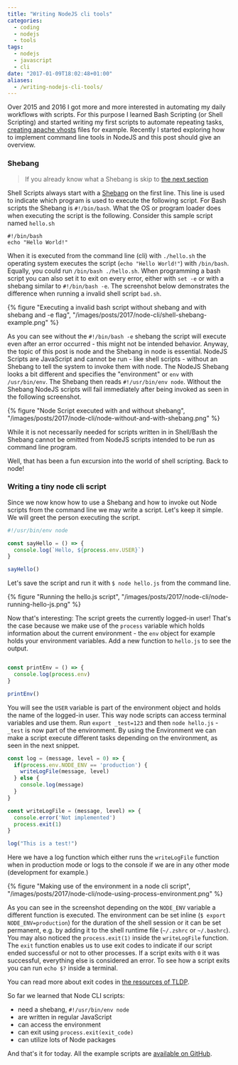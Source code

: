 ```yaml
---
title: "Writing NodeJS cli tools"
categories: 
  - coding
  - nodejs
  - tools
tags:
  - nodejs
  - javascript
  - cli
date: "2017-01-09T18:02:48+01:00"
aliases:
  - /writing-nodejs-cli-tools/
---
```


Over 2015 and 2016 I got more and more interested in automating my daily workflows with scripts. For this purpose I learned Bash Scripting (or Shell Scripting) and started writing my first scripts to automate repeating tasks, [creating apache vhosts](https://github.com/kevingimbel/vhost) files for example. Recently I started exploring how to implement command line tools in NodeJS and this post should give an overview.

### Shebang

> If you already know what a Shebang is skip to [the next section](/writing-nodejs-cli-tools/#writing-a-tiny-node-cli-script)

Shell Scripts always start with a [Shebang](https://en.wikipedia.org/wiki/Shebang_(Unix)) on the first line. This line is used to indicate which program is used to execute the following script. For Bash scripts the Shebang is `#!/bin/bash`. What the OS or program loader does when executing the script is the following. Consider this sample script named `hello.sh`

```
#!/bin/bash
echo "Hello World!"
```

When it is executed from the command line (cli) with `./hello.sh` the operating system executes the script (`echo "Hello World!"`) with `/bin/bash`. Equally, you could run `/bin/bash ./hello.sh`. When programming a bash script you can also set it to exit on every error, either with `set -e` or with a shebang similar to `#!/bin/bash -e`. The screenshot below demonstrates the difference when running a invalid shell script `bad.sh`.

{% figure "Executing a invalid bash script without shebang and with shebang and -e flag", "/images/posts/2017/node-cli/shell-shebang-example.png" %}

As you can see without the `#!/bin/bash -e` shebang the script will execute even after an error occurred - this might not be intended behavior. Anyway, the topic of this post is node and the Shebang in node is essential. NodeJS Scripts are JavaScript and cannot be run - like shell scripts - without an Shebang to tell the system to invoke them with node. The NodeJS Shebang looks a bit different and specifies the "environment" or `env` with `/usr/bin/env`. The Shebang then reads `#!/usr/bin/env node`. Without the Shebang NodeJS scripts will fail immediately after being invoked as seen in the following screenshot.

{% figure "Node Script executed with and without shebang", "/images/posts/2017/node-cli/node-without-and-with-shebang.png" %}

While it is not necessarily needed for scripts written in in Shell/Bash the Shebang cannot be omitted from NodeJS scripts intended to be run as command line program.

Well, that has been a fun excursion into the world of shell scripting. Back to node!

### Writing a tiny node cli script

Since we now know how to use a Shebang and how to invoke out Node scripts from the command line we may write a script. Let's keep it simple. We will greet the person executing the script.

```javascript
#!/usr/bin/env node

const sayHello = () => {
  console.log(`Hello, ${process.env.USER}`)
}

sayHello()
```

Let's save the script and run it with `$ node hello.js` from the command line.

{% figure "Running the hello.js script", "/images/posts/2017/node-cli/node-running-hello-js.png" %}

Now that's interesting: The script greets the currently logged-in user! That's the case because we make use of the `process` variable which holds information about the current environment - the `env` object for example holds your environment variables. Add a new function to `hello.js` to see the output.

```javascript

const printEnv = () => {
  console.log(process.env)
}

printEnv()
```

You will see the `USER` variable is part of the environment object and holds the name of the logged-in user. This way node scripts can access terminal variables and use them. Run `export _test=123` and then `node hello.js` - `_test` is now part of the environment. By using the Environment we can make a script execute different tasks depending on the environment, as seen in the next snippet.

```javascript
const log = (message, level = 0) => {
  if(process.env.NODE_ENV == 'production') {
    writeLogFile(message, level)
  } else {
    console.log(message)
  }
}

const writeLogFile = (message, level) => {
  console.error('Not implemented')
  process.exit(1)
}

log("This is a test!")
```

Here we have a log function which either runs the `writeLogFile` function when in production mode or logs to the console if we are in any other mode (development for example.)

{% figure "Making use of the environment in a node cli script", "/images/posts/2017/node-cli/node-using-process-environment.png" %}

As you can see in the screenshot depending on the `NODE_ENV` variable a different function is executed. The environment can be set inline (`$ export NODE_ENV=production`) for the duration of the shell session or it can be set permanent, e.g. by adding it to the shell runtime file (`~/.zshrc` or `~/.bashrc`). You may also noticed the `process.exit(1)` inside the `writeLogFile` function. The `exit` function enables us to use exit codes to indicate if our script ended successful or not to other processes. If a script exits with `0` it was successful, everything else is considered an error. To see how a script exits you can run `echo $?` inside a terminal.

You can read more about exit codes in [the resources of TLDP](http://www.tldp.org/LDP/abs/html/exit-status.html).

So far we learned that Node CLI scripts:

* need a shebang, `#!/usr/bin/env node`
* are written in regular JavaScript
* can access the environment
* can exit using `process.exit(exit_code)`
* can utilize lots of Node packages

And that's it for today. All the example scripts are [available on GitHub](https://github.com/kevingimbel/blog-node-cli-tools-data).
